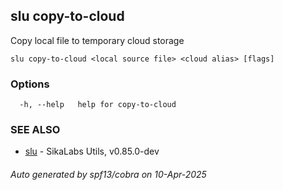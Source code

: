 ## slu copy-to-cloud

Copy local file to temporary cloud storage

```
slu copy-to-cloud <local source file> <cloud alias> [flags]
```

### Options

```
  -h, --help   help for copy-to-cloud
```

### SEE ALSO

* [slu](slu.md)	 - SikaLabs Utils, v0.85.0-dev

###### Auto generated by spf13/cobra on 10-Apr-2025
